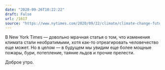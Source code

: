 ```yaml
---
date: "2020-09-26T10:22:22"
draft: False
url: /1617
source: "https://www.nytimes.com/2020/09/22/climate/climate-change-future.html?smid=tw-nytimesscience&smtyp=cur"
---
```


В New York Times — довольно мрачная статья о том, что изменения климата стали необратимыми, хотя как-то отреагировать человечество еще может. Но в целом — в будущем мы увидим еще более мощные пожары, бури, потепление, таяние льдов и прочие прелести.

Доброе утро.
